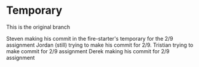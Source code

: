 # Temporary
This is the original branch

Steven making his commit in the fire-starter's temporary for the 2/9 assignment
Jordan (still) trying to make his commit for 2/9.
Tristian trying to make commit for 2/9 assignment
Derek making his commit for 2/9 assignment
